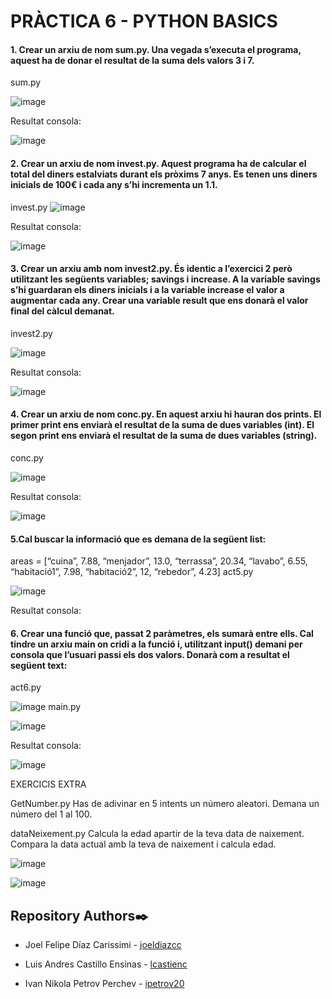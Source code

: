# PRÀCTICA 6 - PYTHON BASICS
#### 1. Crear un arxiu de nom sum.py. Una vegada s’executa el programa, aquest ha de donar el resultat de la suma dels valors 3 i 7.
sum.py

![image](https://user-images.githubusercontent.com/64970845/201182498-f00ed0d3-3806-4ea6-b4fa-f82115a15301.png)


Resultat consola:

![image](https://user-images.githubusercontent.com/64970845/201182362-47ed9f7e-7cf9-4504-b847-d7d76df8b018.png)

#### 2. Crear un arxiu de nom invest.py. Aquest programa ha de calcular el total del diners estalviats durant els pròxims 7 anys. Es tenen uns diners inicials de 100€ i cada any s’hi incrementa un 1.1.
invest.py
![image](https://user-images.githubusercontent.com/64970845/201189801-717c9ce5-eb9d-4830-8aee-6e7597d0f973.png)

Resultat consola:

![image](https://user-images.githubusercontent.com/64970845/201189923-e1b04a6c-bb31-4dd0-abc8-5ffaaca71c6c.png)

#### 3. Crear un arxiu amb nom invest2.py. És identic a l’exercici 2 però utilitzant les següents variables; savings i increase. A la variable savings s’hi guardaran els diners inicials i a la variable increase el valor a augmentar cada any. Crear una variable result que ens donarà el valor final del càlcul demanat.
invest2.py

![image](https://user-images.githubusercontent.com/64970845/201182645-a56e3fb0-1cc7-4c26-9dce-acd345578c9f.png)

Resultat consola:

![image](https://user-images.githubusercontent.com/64970845/201182602-730498c5-7506-4398-947b-0fbbe92d79e9.png)

#### 4. Crear un arxiu de nom conc.py. En aquest arxiu hi hauran dos prints. El primer print ens enviarà el resultat de la suma de dues variables (int). El segon print ens enviarà el resultat de la suma de dues variables (string).
conc.py

![image](https://user-images.githubusercontent.com/64970845/201181553-8e23c1f7-5f79-4fc5-add0-c0d91b77dec4.png)

Resultat consola:

![image](https://user-images.githubusercontent.com/64970845/201181593-874af09b-ad73-4c65-a431-165a808f0038.png)


#### 5.Cal buscar la informació que es demana de la següent list:
areas = [“cuina”, 7.88, “menjador”, 13.0, “terrassa”, 20.34, “lavabo”, 6.55, “habitació1”, 7.98, “habitació2”, 12, “rebedor”, 4.23]
act5.py

![image](https://user-images.githubusercontent.com/64970845/201189084-b2329a42-5024-449a-bb64-fe0790626b71.png)

Resultat consola:

#### 6. Crear una funció que, passat 2 paràmetres, els sumarà entre ells. Cal tindre un arxiu main on cridi a la funció i, utilitzant input() demani per consola que l’usuari passi els dos valors. Donarà com a resultat el següent text:
act6.py

![image](https://user-images.githubusercontent.com/64970845/201184881-35ff4fa0-6dc9-42f1-b16a-dfff758a81ea.png)
main.py

![image](https://user-images.githubusercontent.com/64970845/201184934-603686af-9349-4860-9035-3de24da417bc.png)


Resultat consola:

![image](https://user-images.githubusercontent.com/64970845/201184977-d4abc8da-7334-4bfc-8fad-90b47ab64db3.png)

EXERCICIS EXTRA

GetNumber.py
Has de adivinar en 5 intents un número aleatori. Demana un número del 1 al 100.

dataNeixement.py
Calcula la edad apartir de la teva data de naixement. Compara la data actual amb la teva de naixement i calcula edad.

![image](https://user-images.githubusercontent.com/64970845/201192940-ba5d3e82-8b00-4f0d-a993-8c7ad8b1d10f.png)

![image](https://user-images.githubusercontent.com/64970845/201192695-0912568a-ed77-46f8-a6fb-80695130baa5.png)

## Repository Authors✒️

-   Joel Felipe Díaz Carissimi - [joeldiazcc](https://github.com/joeldiazcc)

-   Luis Andres Castillo Ensinas - [lcastienc](https://github.com/lcastienc)

-   Ivan Nikola Petrov Perchev - [ipetrov20](https://github.com/ipetrov20)
